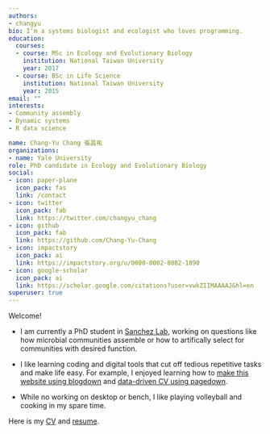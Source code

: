 ```yaml
---
authors:
- changyu
bio: I'm a systems biologist and ecologist who loves programming.
education:
  courses:
  - course: MSc in Ecology and Evolutionary Biology
    institution: National Taiwan University
    year: 2017
  - course: BSc in Life Science
    institution: National Taiwan University
    year: 2015
email: ""
interests:
- Community assembly
- Dynamic systems
- R data science

name: Chang-Yu Chang 張昌祐
organizations:
- name: Yale University
role: PhD candidate in Ecology and Evolutionary Biology
social:
- icon: paper-plane
  icon_pack: fas
  link: /contact
- icon: twitter
  icon_pack: fab
  link: https://twitter.com/changyu_chang
- icon: github
  icon_pack: fab
  link: https://github.com/Chang-Yu-Chang
- icon: impactstory
  icon_pack: ai
  link: https://impactstory.org/u/0000-0002-8082-1890
- icon: google-scholar
  icon_pack: ai
  link: https://scholar.google.com/citations?user=vwkZIIMAAAAJ&hl=en
superuser: true
---
```


Welcome!

- I am currently a PhD student in [Sanchez Lab](http://www.sanchezlaboratory.com/), working on questions like how microbial communities assemble or how to artifically select for communities with desired function.

- I like learning coding and digital tools that cut off tedious repetitive tasks and make life easy. For example, I enjoyed learning how to [make this website using blogdown](https://www.changyuchang.name/post/2018-03-08-how-to-build-up-this-website/) and [data-driven CV using pagedown](https://www.changyuchang.name/post/2019-11-03-data-driven-cv/). 

- While no working on desktop or bench, I like playing volleyball and cooking in my spare time. 

Here is my [CV](http://rpubs.com/ray57512/cyc-cv) and [resume](http://rpubs.com/ray57512/cyc_resume).


